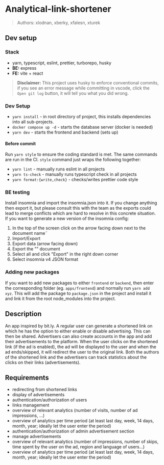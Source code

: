 # Analytical-link-shortener

> Authors: xlodnan, xberky, xfalesn, xturek

## Dev setup

### Stack

- yarn, typescript, eslint, prettier, turborepo, husky
- **BE:** express
- **FE:** vite + react

> **Disclaimer:** This project uses husky to enforce conventional commits, if you see an error message while committing
> in vscode, click the `Open git log` button, it will tell you what you did wrong.

### Dev Setup

- `yarn install` - in root directory of project, this installs dependencies into all sub-projects.
- `docker compose up -d` - starts the database server (docker is needed)
- `yarn dev` - starts the frontend and backend (sets up)

#### Before commit

Run `yarn style` to ensure the coding standard is met. The same commands are run in the CI. `style` command just wraps the following together:

- `yarn lint` - manually runs eslint in all projects
- `yarn ts-check` - manually runs typescript check in all projects
- `yarn format:{write,check}` - checks/writes prettier code style

### BE testing

Install insomnia and import the insomnia.json into it. If you change anything then export it, but please consult this with the team as the exports could lead to merge conflicts which are hard to resolve in this concrete situation. If you want to generate a new version of the insomnia config:

1. In the top of the screen click on the arrow facing down next to the document name¨
2. Import/Export
3. Export data (arrow facing down)
4. Export the "" document
5. Select all and click "Export" in the right down corner
6. Select insomnia v4 JSON format

### Adding new packages

If you want to add new packages to either `frontend` or `backend`, then enter the corresponding folder (eg. `apps/frontend`) and normally run `yarn add xyz`. This will add the package to `package.json` in the project and install it and link it from the root node_modules into the project.

## Description

An app inspired by bit.ly.
A regular user can generate a shortened link on which he has the option to either enable or disable advertising.
This can then be shared.
Advertisers can also create accounts in the app and add their advertisements to the platform.
When the user clicks on the shortened link (if the ad is enabled), the ad will be displayed to the user and when the ad ends/skipped, it will redirect the user to the original link.
Both the authors of the shortened link and the advertisers can track statistics about the clicks on their links (advertisements).

## Requirements

- redirecting from shortened links
- display of advertisements
- authentication/authorization of users
- links management
- overview of relevant analytics (number of visits, number of ad impressions, ...)
- overview of analytics per time period (at least last day, week, 14 days, month, year; ideally let the user enter the period)
- authentication/authorization of admin advertisement section
- manage advertisements
- overview of relevant analytics (number of impressions, number of skips, time spent by the user on the ad, region and language of users...)
- overview of analytics per time period (at least last day, week, 14 days, month, year; ideally let the user enter the period)
